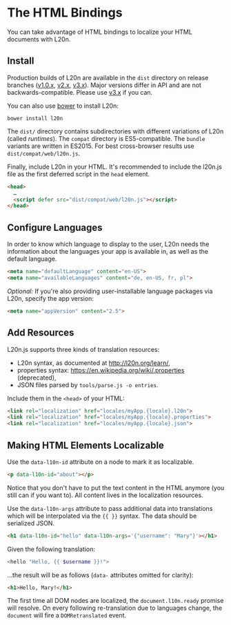 The HTML Bindings
=================

You can take advantage of HTML bindings to localize your HTML documents 
with L20n.  


Install
-------

Production builds of L20n are available in the `dist` directory on release 
branches ([v1.0.x][], [v2.x][], [v3.x][]).  Major versions differ in API and 
are not backwards-compatible.  Please use [v3.x][] if you can.

You can also use [bower][] to install L20n:

    bower install l20n

The `dist/` directory contains subdirectories with different variations of L20n 
(called _runtimes_).  The `compat` directory is ES5-compatible.  The `bundle` 
variants are written in ES2015.  For best cross-browser results use 
`dist/compat/web/l20n.js`.

[v1.0.x]: https://github.com/l20n/l20n.js/tree/v1.0.x/dist
[v2.x]: https://github.com/l20n/l20n.js/tree/v2.x/dist
[v3.x]: https://github.com/l20n/l20n.js/tree/v3.x/dist
[bower]: http://bower.io/

Finally, include L20n in your HTML.  It's recommended to include the l20n.js 
file as the first deferred script in the `head` element.

```html
<head>
  …
  <script defer src="dist/compat/web/l20n.js"></script>
</head>
```


Configure Languages
-------------------

In order to know which language to display to the user, L20n needs the 
information about the languages your app is available in, as well as the 
default language.

```html
<meta name="defaultLanguage" content="en-US">
<meta name="availableLanguages" content="de, en-US, fr, pl">
```

_Optional:_ If you're also providing user-installable language packages via 
L20n, specify the app version:

```html
<meta name="appVersion" content="2.5">
```


Add Resources
-------------

L20n.js supports three kinds of translation resources:

 - L20n syntax, as documented at http://l20n.org/learn/,
 - properties syntax: https://en.wikipedia.org/wiki/.properties (deprecated),
 - JSON files parsed by `tools/parse.js -o entries`.

Include them in the `<head>` of your HTML:

```html
<link rel="localization" href="locales/myApp.{locale}.l20n">
<link rel="localization" href="locales/myApp.{locale}.properties">
<link rel="localization" href="locales/myApp.{locale}.json">
```


Making HTML Elements Localizable
--------------------------------

Use the `data-l10n-id` attribute on a node to mark it as localizable.

```html
<p data-l10n-id="about"></p>
```

Notice that you don't have to put the text content in the HTML anymore (you 
still can if you want to).  All content lives in the localization resources.

Use the `data-l10n-args` attribute to pass additional data into translations 
which will be interpolated via the `{{ }}` syntax.  The data should be 
serialized JSON.

```html
<h1 data-l10n-id="hello" data-l10n-args='{"username": "Mary"}'></h1>
```

Given the following translation:

```php
<hello "Hello, {{ $username }}!">
```

…the result will be as follows (`data-` attributes omitted for 
clarity):

```html
<h1>Hello, Mary!</h1>
```

The first time all DOM nodes are localized, the `document.l10n.ready` promise 
will resolve.  On every following re-translation due to languages change, 
the `document` will fire a `DOMRetranslated` event.
